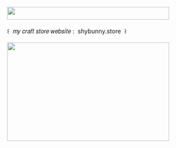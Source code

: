 <img width="380" height="30" src="https://middlepot.com/img/lacey.png">\
  \
 ‌ ‌ ‌ ‌꒰ ‌ 𝑚𝑦 𝑐𝑟𝑎𝑓𝑡 𝑠𝑡𝑜𝑟𝑒 ‌𝑤𝑒𝑏𝑠𝑖𝑡𝑒 : ‌ shybunny.store ‌ ꒱\
  \
<a href="https://shybunny.store"><img width="380" height="230" src="https://middlepot.com/img/delicate.jpg"></a>

